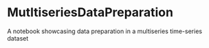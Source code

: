 # MutltiseriesDataPreparation
A notebook showcasing data preparation in a multiseries time-series dataset
